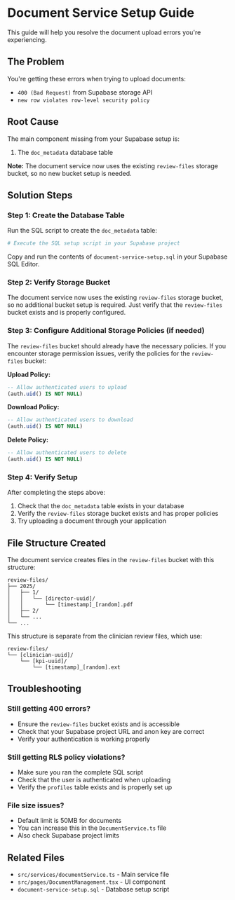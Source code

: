 # Document Service Setup Guide

This guide will help you resolve the document upload errors you're experiencing.

## The Problem

You're getting these errors when trying to upload documents:
- `400 (Bad Request)` from Supabase storage API
- `new row violates row-level security policy`

## Root Cause

The main component missing from your Supabase setup is:
1. The `doc_metadata` database table 

**Note:** The document service now uses the existing `review-files` storage bucket, so no new bucket setup is needed.

## Solution Steps

### Step 1: Create the Database Table

Run the SQL script to create the `doc_metadata` table:

```bash
# Execute the SQL setup script in your Supabase project
```

Copy and run the contents of `document-service-setup.sql` in your Supabase SQL Editor.

### Step 2: Verify Storage Bucket

The document service now uses the existing `review-files` storage bucket, so no additional bucket setup is required. Just verify that the `review-files` bucket exists and is properly configured.

### Step 3: Configure Additional Storage Policies (if needed)

The `review-files` bucket should already have the necessary policies. If you encounter storage permission issues, verify the policies for the `review-files` bucket:

**Upload Policy:**
```sql
-- Allow authenticated users to upload
(auth.uid() IS NOT NULL)
```

**Download Policy:**
```sql
-- Allow authenticated users to download  
(auth.uid() IS NOT NULL)
```

**Delete Policy:**
```sql
-- Allow authenticated users to delete
(auth.uid() IS NOT NULL)
```

### Step 4: Verify Setup

After completing the steps above:

1. Check that the `doc_metadata` table exists in your database
2. Verify the `review-files` storage bucket exists and has proper policies
3. Try uploading a document through your application

## File Structure Created

The document service creates files in the `review-files` bucket with this structure:
```
review-files/
├── 2025/
│   ├── 1/
│   │   └── [director-uuid]/
│   │       └── [timestamp]_[random].pdf
│   ├── 2/
│   └── ...
└── ...
```

This structure is separate from the clinician review files, which use:
```
review-files/
└── [clinician-uuid]/
    └── [kpi-uuid]/
        └── [timestamp]_[random].ext
```

## Troubleshooting

### Still getting 400 errors?
- Ensure the `review-files` bucket exists and is accessible
- Check that your Supabase project URL and anon key are correct
- Verify your authentication is working properly

### Still getting RLS policy violations?
- Make sure you ran the complete SQL script
- Check that the user is authenticated when uploading
- Verify the `profiles` table exists and is properly set up

### File size issues?
- Default limit is 50MB for documents
- You can increase this in the `DocumentService.ts` file
- Also check Supabase project limits

## Related Files

- `src/services/documentService.ts` - Main service file
- `src/pages/DocumentManagement.tsx` - UI component
- `document-service-setup.sql` - Database setup script